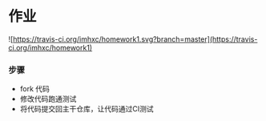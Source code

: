 # 作业

![https://travis-ci.org/imhxc/homework1.svg?branch=master](https://travis-ci.org/imhxc/homework1)

### 步骤

* fork 代码
* 修改代码跑通测试
* 将代码提交回主干仓库，让代码通过CI测试
